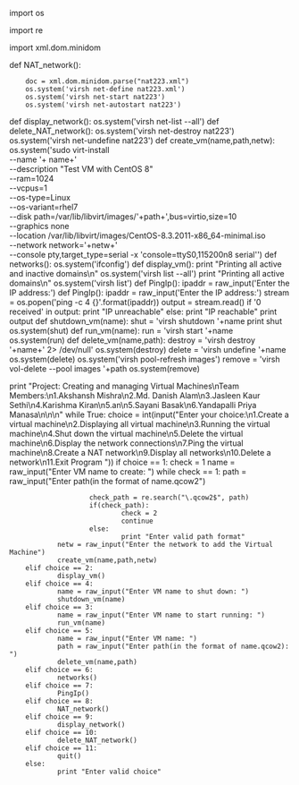 import os

import re

import xml.dom.minidom

def NAT_network():

        doc = xml.dom.minidom.parse("nat223.xml")
        os.system('virsh net-define nat223.xml')
        os.system('virsh net-start nat223')
        os.system('virsh net-autostart nat223')
        
def display_network():
        os.system('virsh net-list --all')
def delete_NAT_network():
        os.system('virsh net-destroy nat223')
        os.system('virsh net-undefine nat223')
def create_vm(name,path,netw):
        os.system('sudo virt-install \
        --name '+ name+' \
        --description "Test VM with CentOS 8" \
        --ram=1024 \
        --vcpus=1 \
        --os-type=Linux \
        --os-variant=rhel7 \
        --disk path=/var/lib/libvirt/images/'+path+',bus=virtio,size=10 \
        --graphics none \
        --location /var/lib/libvirt/images/CentOS-8.3.2011-x86_64-minimal.iso \
        --network network='+netw+' \
        --console pty,target_type=serial -x \'console=ttyS0,115200n8 serial\'')
def networks():
        os.system('ifconfig')
def display_vm():
        print "Printing all active and inactive domains\n"
        os.system('virsh list --all')
        print "Printing all active domains\n"
        os.system('virsh list')
def PingIp():
        ipaddr = raw_input('Enter the IP address:')
def PingIp():
        ipaddr = raw_input('Enter the IP address:')
        stream = os.popen('ping -c 4 {}'.format(ipaddr))
        output = stream.read()
        if '0 received' in output:
                print "IP unreachable"
        else:
                print "IP reachable"
                print output
def shutdown_vm(name):
        shut = 'virsh shutdown '+name
        print shut
        os.system(shut)
def run_vm(name):
        run = 'virsh start '+name
        os.system(run)
def delete_vm(name,path):
        destroy = 'virsh destroy '+name+' 2> /dev/null'
        os.system(destroy)
        delete = 'virsh undefine '+name
        os.system(delete)
        os.system('virsh pool-refresh images')
        remove = 'virsh vol-delete --pool images '+path
        os.system(remove)


print "Project: Creating and managing Virtual Machines\nTeam Members:\n1.Akshansh Mishra\n2.Md. Danish Alam\n3.Jasleen Kaur Sethi\n4.Karishma Kiran\n5.an\n5.Sayani Basak\n6.Yandapalli Priya Manasa\n\n\n"
while True:
        choice = int(input("Enter your choice:\n1.Create a virtual machine\n2.Displaying all virtual machine\n3.Running the virtual machine\n4.Shut down the virtual machine\n5.Delete the virtual machine\n6.Display the network connections\n7.Ping the virtual machine\n8.Create a NAT network\n9.Display all networks\n10.Delete a network\n11.Exit Program "))
        if choice == 1:
                check = 1
                name = raw_input("Enter VM name to create: ")
                while check == 1:
                        path = raw_input("Enter path(in the format of name.qcow2")

                        check_path = re.search("\.qcow2$", path)
                        if(check_path):
                                check = 2
                                continue
                        else:
                                print "Enter valid path format"
                netw = raw_input("Enter the network to add the Virtual Machine")
                create_vm(name,path,netw)
        elif choice == 2:
                display_vm()
        elif choice == 4:
                name = raw_input("Enter VM name to shut down: ")
                shutdown_vm(name)
        elif choice == 3:
                name = raw_input("Enter VM name to start running: ")
                run_vm(name)
        elif choice == 5:
                name = raw_input("Enter VM name: ")
                path = raw_input("Enter path(in the format of name.qcow2): ")
                delete_vm(name,path)
        elif choice == 6:
                networks()
        elif choice == 7:
                PingIp()
        elif choice == 8:
                NAT_network()
        elif choice == 9:
                display_network()
        elif choice == 10:
                delete_NAT_network()
        elif choice == 11:
                quit()
        else:
                print "Enter valid choice"
